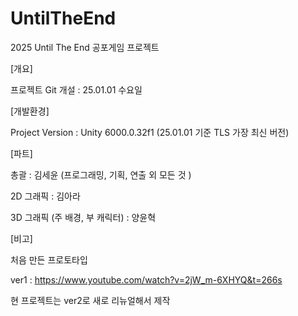 # UntilTheEnd
2025 Until The End 공포게임 프로젝트

[개요]

프로젝트 Git 개설 : 25.01.01 수요일

[개발환경]

Project Version : Unity 6000.0.32f1 (25.01.01 기준 TLS 가장 최신 버전)

[파트]

총괄 : 김세윤 (프로그래밍, 기획, 연출 외 모든 것 )

2D 그래픽 : 김아라

3D 그래픽 (주 배경, 부 캐릭터) : 양윤혁


[비고]

처음 만든 프로토타입

ver1 : https://www.youtube.com/watch?v=2jW_m-6XHYQ&t=266s

현 프로젝트는 ver2로 새로 리뉴얼해서 제작

